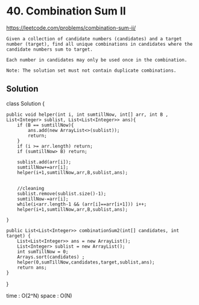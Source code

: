 # 40. Combination Sum II

https://leetcode.com/problems/combination-sum-ii/

``` PS
Given a collection of candidate numbers (candidates) and a target number (target), find all unique combinations in candidates where the candidate numbers sum to target.

Each number in candidates may only be used once in the combination.

Note: The solution set must not contain duplicate combinations.
```

## Solution
class Solution {
    
    public void helper(int i, int sumtillNow, int[] arr, int B , List<Integer> sublist, List<List<Integer>> ans){
        if (B == sumtillNow){
            ans.add(new ArrayList<>(sublist));
            return;
        }
        if (i >= arr.length) return;
        if (sumtillNow> B) return;
        
        sublist.add(arr[i]);
        sumtillNow+=arr[i];
        helper(i+1,sumtillNow,arr,B,sublist,ans);
        
        
        //cleaning
        sublist.remove(sublist.size()-1);
        sumtillNow-=arr[i];
        while(i<arr.length-1 && (arr[i]==arr[i+1])) i++;
        helper(i+1,sumtillNow,arr,B,sublist,ans);
        
    }
    
    public List<List<Integer>> combinationSum2(int[] candidates, int target) {
        List<List<Integer>> ans = new ArrayList();
        List<Integer> sublist = new ArrayList();
        int sumTillNow = 0;
        Arrays.sort(candidates) ;
        helper(0,sumTillNow,candidates,target,sublist,ans);
        return ans;
    }
}

time : O(2^N)
space : O(N)